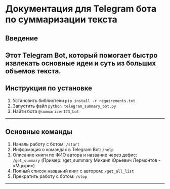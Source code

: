 # Документация для Telegram бота по суммаризации текста

## Введение
Этот Telegram Bot, который помогает быстро извлекать основные идеи и суть из больших объемов текста.
----

## Инструкция по установке

1) Установить библиотеки `pip install -r requirements.txt`
2) Запустить файл `python telegram_summary_bot.py`
3) Найти бота `@summarizer123_bot`
---

## Основные команды

1) Началь работу с ботом: `/start`
2) Информация о командах в Telegram Bot: `/help`
3) Описание книги по ФИО автора и название через дефис: `/get_summary` (Пример: /get_summary Михаил Юрьевич Лермонтов - «Мцыри»)
4) Полный список названий книг с автором: `/get_all_list`
5) Прекратить работу с ботом: `/stop`
---

